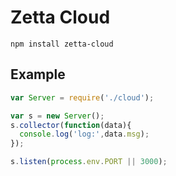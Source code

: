 # Zetta Cloud

`npm install zetta-cloud`

## Example

```js
var Server = require('./cloud');

var s = new Server();
s.collector(function(data){
  console.log('log:',data.msg);
});

s.listen(process.env.PORT || 3000);
```
